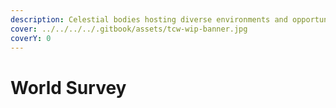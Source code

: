 ```yaml
---
description: Celestial bodies hosting diverse environments and opportunities.
cover: ../../../../.gitbook/assets/tcw-wip-banner.jpg
coverY: 0
---
```


# World Survey

